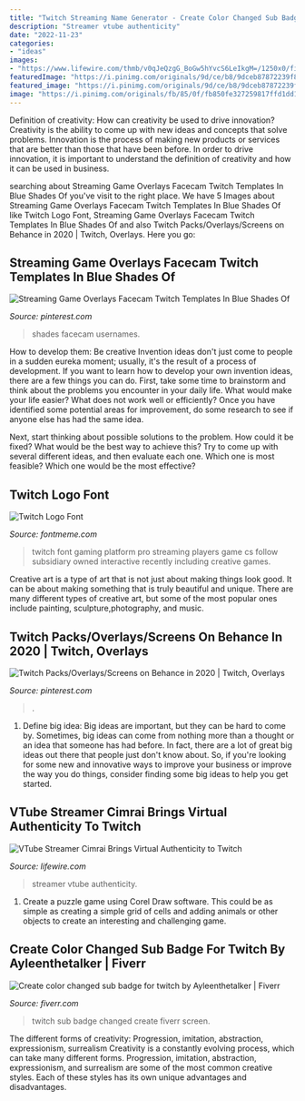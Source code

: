 ```yaml
---
title: "Twitch Streaming Name Generator - Create Color Changed Sub Badge For Twitch By Ayleenthetalker"
description: "Streamer vtube authenticity"
date: "2022-11-23"
categories:
- "ideas"
images:
- "https://www.lifewire.com/thmb/v0qJeQzgG_BoGw5hYvcS6LeIkgM=/1250x0/filters:no_upscale():max_bytes(150000):strip_icc()/unnamed3-811dc04ac827434a8a7e6390258c8ae1.png"
featuredImage: "https://i.pinimg.com/originals/9d/ce/b8/9dceb87872239f8d036b57d1c554526c.jpg"
featured_image: "https://i.pinimg.com/originals/9d/ce/b8/9dceb87872239f8d036b57d1c554526c.jpg"
image: "https://i.pinimg.com/originals/fb/85/0f/fb850fe327259817ffd1dd1af160e788.jpg"
---
```



Definition of creativity: How can creativity be used to drive innovation?
Creativity is the ability to come up with new ideas and concepts that solve problems. Innovation is the process of making new products or services that are better than those that have been before. In order to drive innovation, it is important to understand the definition of creativity and how it can be used in business.

	

		
searching about Streaming Game Overlays Facecam Twitch Templates In Blue Shades Of you've visit to the right place. We have 5 Images about Streaming Game Overlays Facecam Twitch Templates In Blue Shades Of like Twitch Logo Font, Streaming Game Overlays Facecam Twitch Templates In Blue Shades Of and also Twitch Packs/Overlays/Screens on Behance in 2020 | Twitch, Overlays. Here you go:
		
    
## Streaming Game Overlays Facecam Twitch Templates In Blue Shades Of

<img loading=lazy src="https://i.pinimg.com/originals/9d/ce/b8/9dceb87872239f8d036b57d1c554526c.jpg" onerror="this.onerror=null;this.src='https://tse4.mm.bing.net/th?id=OIP.ilC2cftxnOEK5E7EXrjYcgAAAA&amp;pid=15.1';" alt="Streaming Game Overlays Facecam Twitch Templates In Blue Shades Of">

_Source: pinterest.com_

>shades facecam usernames. 

	

How to develop them: Be creative
Invention ideas don't just come to people in a sudden eureka moment; usually, it's the result of a process of development. If you want to learn how to develop your own invention ideas, there are a few things you can do. 
First, take some time to brainstorm and think about the problems you encounter in your daily life. What would make your life easier? What does not work well or efficiently? Once you have identified some potential areas for improvement, do some research to see if anyone else has had the same idea. 

Next, start thinking about possible solutions to the problem. How could it be fixed? What would be the best way to achieve this? Try to come up with several different ideas, and then evaluate each one. Which one is most feasible? Which one would be the most effective?

    
## Twitch Logo Font

<img loading=lazy src="http://fontmeme.com/images/Twitch_logo.png" onerror="this.onerror=null;this.src='https://tse2.mm.bing.net/th?id=OIP.IkJaL0mjdeFNvxQg9dC7FQHaHZ&amp;pid=15.1';" alt="Twitch Logo Font">

_Source: fontmeme.com_

>twitch font gaming platform pro streaming players game cs follow subsidiary owned interactive recently including creative games. 

	

Creative art is a type of art that is not just about making things look good. It can be about making something that is truly beautiful and unique. There are many different types of creative art, but some of the most popular ones include painting, sculpture,photography, and music.

    
## Twitch Packs/Overlays/Screens On Behance In 2020 | Twitch, Overlays

<img loading=lazy src="https://i.pinimg.com/originals/fb/85/0f/fb850fe327259817ffd1dd1af160e788.jpg" onerror="this.onerror=null;this.src='https://tse4.mm.bing.net/th?id=OIP.2o3-7FooPclr_So7abOl5AHaEK&amp;pid=15.1';" alt="Twitch Packs/Overlays/Screens on Behance in 2020 | Twitch, Overlays">

_Source: pinterest.com_

>. 

	

1. Define big idea:
Big ideas are important, but they can be hard to come by. Sometimes, big ideas can come from nothing more than a thought or an idea that someone has had before. In fact, there are a lot of great big ideas out there that people just don't know about. So, if you're looking for some new and innovative ways to improve your business or improve the way you do things, consider finding some big ideas to help you get started.

    
## VTube Streamer Cimrai Brings Virtual Authenticity To Twitch

<img loading=lazy src="https://www.lifewire.com/thmb/v0qJeQzgG_BoGw5hYvcS6LeIkgM=/1250x0/filters:no_upscale():max_bytes(150000):strip_icc()/unnamed3-811dc04ac827434a8a7e6390258c8ae1.png" onerror="this.onerror=null;this.src='https://tse4.mm.bing.net/th?id=OIP.8alNFUFPYZu2pBbMvwetfQHaEK&amp;pid=15.1';" alt="VTube Streamer Cimrai Brings Virtual Authenticity to Twitch">

_Source: lifewire.com_

>streamer vtube authenticity. 

	

1. Create a puzzle game using Corel Draw software. This could be as simple as creating a simple grid of cells and adding animals or other objects to create an interesting and challenging game. 

    
## Create Color Changed Sub Badge For Twitch By Ayleenthetalker | Fiverr

<img loading=lazy src="https://fiverr-res.cloudinary.com/images/t_main1,q_auto,f_auto,q_auto,f_auto/gigs2/140939265/original/82f9a0819debcad96c78af473c091277a113e2bc/create-color-changed-sub-badge-for-twitch.png" onerror="this.onerror=null;this.src='https://tse4.mm.bing.net/th?id=OIP.tFJ_5quZFxvP41_FKMClNgHaEi&amp;pid=15.1';" alt="Create color changed sub badge for twitch by Ayleenthetalker | Fiverr">

_Source: fiverr.com_

>twitch sub badge changed create fiverr screen. 

	

The different forms of creativity: Progression, imitation, abstraction, expressionism, surrealism
Creativity is a constantly evolving process, which can take many different forms. Progression, imitation, abstraction, expressionism, and surrealism are some of the most common creative styles. Each of these styles has its own unique advantages and disadvantages.

